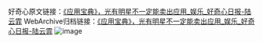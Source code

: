 好奇心原文链接：[《应用宝典》，光有明星不一定能卖出应用_娱乐_好奇心日报-陆云霏](https://www.qdaily.com/articles/2655.html)
WebArchive归档链接：[《应用宝典》，光有明星不一定能卖出应用_娱乐_好奇心日报-陆云霏](http://web.archive.org/web/20190623151315/https://www.qdaily.com/articles/2655.html)
![image](http://ww3.sinaimg.cn/large/007d5XDply1g3v6frvfxnj30u037hhdt)